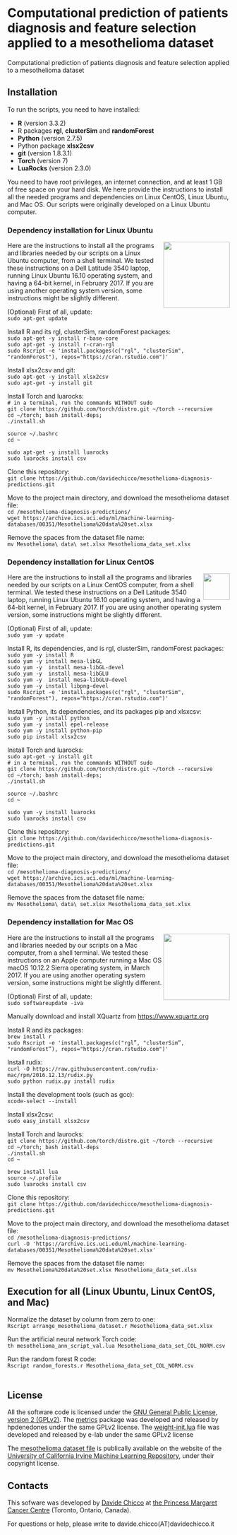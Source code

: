 # Computational prediction of patients diagnosis and feature selection applied to a mesothelioma dataset
Computational prediction of patients diagnosis and feature selection applied to a mesothelioma dataset

## Installation
To run the scripts, you need to have installed:
* **R** (version 3.3.2)
* R packages **rgl**, **clusterSim** and **randomForest**
* **Python** (version 2.7.5)
* Python package **xlsx2csv**
* **git** (version 1.8.3.1)
* **Torch** (version 7)
* **LuaRocks** (version 2.3.0)

You need to have root privileges, an internet connection, and at least 1 GB of free space on your hard disk. We here provide the instructions to install all the needed programs and dependencies on Linux CentOS, Linux Ubuntu, and Mac OS. Our scripts were originally developed on a Linux Ubuntu computer.

### Dependency installation for Linux Ubuntu
<img src="http://www.internetpost.it/wp-content/uploads/2016/04/ubuntu-head.png" width="150" align="right">
Here are the instructions to install all the programs and libraries needed by our scripts on a Linux Ubuntu computer, from a shell terminal. We tested these instructions on a Dell Latitude 3540 laptop, running Linux Ubuntu 16.10 operating system, and having a 64-bit kernel, in February 2017. If you are using another operating system version, some instructions might be slightly different.

(Optional) First of all, update:<br>
`sudo apt-get update`<br>

Install R and its rgl, clusterSim, randomForest packages:<br>
`sudo apt-get -y install r-base-core`<br>
`sudo apt-get -y install r-cran-rgl`<br>
`sudo Rscript -e 'install.packages(c("rgl", "clusterSim", "randomForest"), repos="https://cran.rstudio.com")'`<br>

Install xlsx2csv and git:<br>
`sudo apt-get -y install xlsx2csv`<br>
`sudo apt-get -y install git`<br>

Install Torch and luarocks:<br>
`# in a terminal, run the commands WITHOUT sudo`<br>
`git clone https://github.com/torch/distro.git ~/torch --recursive`<br>
`cd ~/torch; bash install-deps;`<br>
`./install.sh`<br>

`source ~/.bashrc`<br>
`cd ~`<br>

`sudo apt-get -y install luarocks`<br>
`sudo luarocks install csv`<br>

Clone this repository:<br>
`git clone https://github.com/davidechicco/mesothelioma-diagnosis-predictions.git`<br>

Move to the project main directory, and download the mesothelioma dataset file:<br>
`cd /mesothelioma-diagnosis-predictions/` <br>
`wget https://archive.ics.uci.edu/ml/machine-learning-databases/00351/Mesothelioma%20data%20set.xlsx` <br>

Remove the spaces from the dataset file name:<br>
`mv Mesothelioma\ data\ set.xlsx Mesothelioma_data_set.xlsx `

### Dependency installation for Linux CentOS
<img src="http://brettspence.com/wp-content/uploads/2014/11/centos-7-logo-580x118.jpg" width="60" align="right">
Here are the instructions to install all the programs and libraries needed by our scripts on a Linux CentOS computer, from a shell terminal. We tested these instructions on a Dell Latitude 3540 laptop, running Linux Ubuntu 16.10 operating system, and having a 64-bit kernel, in February 2017. If you are using another operating system version, some instructions might be slightly different.

(Optional) First of all, update:<br>
`sudo yum -y update`

Install R, its dependencies, and is rgl, clusterSim, randomForest packages:<br>
`sudo yum -y install R` <br>
`sudo yum -y install mesa-libGL` <br>
`sudo yum -y  install mesa-libGL-devel` <br>
`sudo yum -y  install mesa-libGLU` <br>
`sudo yum -y  install mesa-libGLU-devel` <br>
`sudo yum -y install libpng-devel` <br>
`sudo Rscript -e 'install.packages(c("rgl", "clusterSim", "randomForest"), repos="https://cran.rstudio.com")'` <br>

Install Python, its dependencies, and its packages pip and xlsxcsv:<br>
`sudo yum -y install python` <br>
`sudo yum -y install epel-release` <br>
`sudo yum -y install python-pip` <br>
`sudo pip install xlsx2csv` <br>

Install Torch and luarocks:<br>
`sudo apt-get -y install git` <br>
`# in a terminal, run the commands WITHOUT sudo` <br>
`git clone https://github.com/torch/distro.git ~/torch --recursive` <br>
`cd ~/torch; bash install-deps;` <br>
`./install.sh` <br>

`source ~/.bashrc`<br>
`cd ~`<br>

`sudo yum -y install luarocks` <br>
`sudo luarocks install csv` <br>

Clone this repository:<br>
`git clone https://github.com/davidechicco/mesothelioma-diagnosis-predictions.git`<br>

Move to the project main directory, and download the mesothelioma dataset file:<br>
`cd /mesothelioma-diagnosis-predictions/` <br>
`wget https://archive.ics.uci.edu/ml/machine-learning-databases/00351/Mesothelioma%20data%20set.xlsx` <br>

Remove the spaces from the dataset file name:<br>
`mv Mesothelioma\ data\ set.xlsx Mesothelioma_data_set.xlsx `

### Dependency installation for Mac OS
<img src="https://www.technobuffalo.com/wp-content/uploads/2015/06/Mac-OS-logo.jpg" width="150" align="right">
Here are the instructions to install all the programs and libraries needed by our scripts on a Mac computer, from a shell terminal. We tested these instructions on an Apple computer running a Mac OS macOS 10.12.2 Sierra operating system, in March 2017. If you are using another operating system version, some instructions might be slightly different.

(Optional) First of all, update:<br>
`sudo softwareupdate -iva`<br>

Manually download and install XQuartz from https://www.xquartz.org <br>

Install R and its packages:<br>
`brew install r`<br>
`sudo Rscript -e 'install.packages(c("rgl”, "clusterSim”, "randomForest”), repos="https://cran.rstudio.com")' `<br>

Install rudix:<br>
`curl -O https://raw.githubusercontent.com/rudix-mac/rpm/2016.12.13/rudix.py`<br>
`sudo python rudix.py install rudix`<br>

Install the development tools (such as gcc):<br>
`xcode-select --install`<br>

Install xlsx2csv:<br>
`sudo easy_install xlsx2csv` <br>

Install Torch and laurocks:<br>
`git clone https://github.com/torch/distro.git ~/torch --recursive`<br>
`cd ~/torch; bash install-deps`<br>
`./install.sh`<br>
`cd ~`<br>

`brew install lua`<br>
`source ~/.profile`<br>
`sudo luarocks install csv`<br>

Clone this repository:<br>
`git clone https://github.com/davidechicco/mesothelioma-diagnosis-predictions.git`<br>

Move to the project main directory, and download the mesothelioma dataset file:<br>
`cd /mesothelioma-diagnosis-predictions/`<br>
`curl -O 'https://archive.ics.uci.edu/ml/machine-learning-databases/00351/Mesothelioma%20data%20set.xlsx'`<br>

Remove the spaces from the dataset file name:<br>
`mv Mesothelioma%20data%20set.xlsx Mesothelioma_data_set.xlsx` <br> 

## Execution for all (Linux Ubuntu, Linux CentOS, and Mac)
Normalize the dataset by column from zero to one:<br>
`Rscript arrange_mesothelioma_dataset.r Mesothelioma_data_set.xlsx` <br>

Run the artificial neural network Torch code:<br>
`th mesothelioma_ann_script_val.lua Mesothelioma_data_set_COL_NORM.csv` <br>

Run the random forest R code:<br>
`Rscript random_forests.r Mesothelioma_data_set_COL_NORM.csv` <br><br>

## License
All the software code is licensed under the [GNU General Public License, version 2 (GPLv2)](http://www.gnu.org/licenses/gpl-2.0-standalone.html).
The [metrics](https://github.com/hpenedones/metrics) package was developed and released by hpdenedones under the same GPLv2 license. The [weight-init.lua](https://github.com/e-lab/torch-toolbox) file was developed and released by e-lab under the same GPLv2 license

The [mesothelioma dataset file](https://archive.ics.uci.edu/ml/datasets/Mesothelioma%C3%A2%E2%82%AC%E2%84%A2s+disease+data+set+) is publically available on the website of the [University of California Irvine Machine Learning Repository](http://archive.ics.uci.edu/ml/), under their copyright license.

## Contacts
This sofware was developed by [Davide Chicco](http://www.DavideChicco.it) at [the Princess Margaret Cancer Centre](http://www.uhn.ca/PrincessMargaret/Research/) (Toronto, Ontario, Canada).

For questions or help, please write to davide.chicco(AT)davidechicco.it
